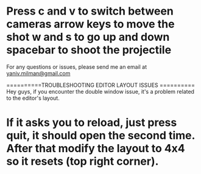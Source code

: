 Press c and v to switch between cameras
arrow keys to move the shot
w and s to go up and down 
spacebar to shoot the projectile
=========================================================

For any questions or issues, please send me an email at yaniv.milman@gmail.com

==========TROUBLESHOOTING EDITOR LAYOUT ISSUES ==========
Hey guys, if you encounter the double window issue, 
it's a problem related to the editor's layout.

If it asks you to reload, just press quit, it should open the second time.
After that modify the layout to 4x4 so it resets (top right corner).
=========================================================
